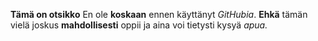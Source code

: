**Tämä on otsikko**
En ole **koskaan** ennen käyttänyt *GitHubia*. **Ehkä** tämän vielä joskus **mahdollisesti** oppii ja aina voi tietysti kysyä *apua.*
